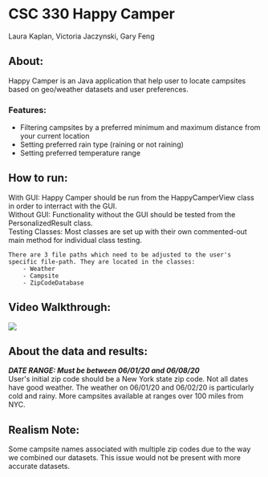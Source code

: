 # CSC 330 Happy Camper

Laura Kaplan, Victoria Jaczynski, Gary Feng

## About: 
Happy Camper is an Java application that help user to locate campsites based on geo/weather datasets and user preferences.<br>
### Features:
- Filtering campsites by a preferred minimum and maximum distance from your current location
- Setting preferred rain type (raining or not raining)
- Setting preferred temperature range

## How to run:
With GUI: Happy Camper should be run from the HappyCamperView class in order to interract with the GUI.<br>
Without GUI: Functionality without the GUI should be tested from the PersonalizedResult class.<br>
Testing Classes: Most classes are set up with their own commented-out main method for individual class testing.<br>
	
	There are 3 file paths which need to be adjusted to the user's specific file-path. They are located in the classes:
		- Weather
		- Campsite
		- ZipCodeDatabase
		
## Video Walkthrough:
<img src='http://g.recordit.co/WIvfRQTGG5.gif'><br>

## About the data and results:
***DATE RANGE: Must be between 06/01/20 and 06/08/20***<br>
User's initial zip code should be a New York state zip code.
Not all dates have good weather. The weather on 06/01/20 and 06/02/20 is particularly cold and rainy.
More campsites available at ranges over 100 miles from NYC.

## Realism Note:
Some campsite names associated with multiple zip codes due to the way we combined our datasets. 
This issue would not be present with more accurate datasets.
